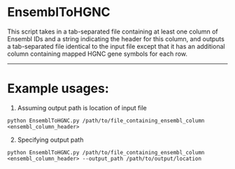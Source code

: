 # EnsemblToHGNC

This script takes in a tab-separated file containing at least one column of Ensembl IDs and a string indicating the
header for this column, and outputs a tab-separated file identical to the input file except that it has an additional
column containing mapped HGNC gene symbols for each row.

--------------------------------------------------------------------------------------------------------------------
# Example usages:
1. Assuming output path is location of input file

`python EnsemblToHGNC.py /path/to/file_containing_ensembl_column <ensembl_column_header>`

2. Specifying output path

`python EnsemblToHGNC.py /path/to/file_containing_ensembl_column <ensembl_column_header> --output_path /path/to/output/location`
